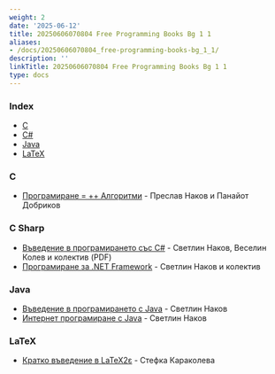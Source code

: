 ```yaml
---
weight: 2
date: '2025-06-12'
title: 20250606070804 Free Programming Books Bg 1 1
aliases:
- /docs/20250606070804_free-programming-books-bg_1_1/
description: ''
linkTitle: 20250606070804 Free Programming Books Bg 1 1
type: docs
---
```


### Index

* [C](#c)
* [C#](#c-sharp)
* [Java](#java)
* [LaTeX](#latex)


### C

* [Програмиране = ++ Алгоритми](http://www.programirane.org/2013/02/free-download-algo-book-nakov-dobrikov/) - Преслав Наков и Панайот Добриков


### C Sharp

* [Въведение в програмирането със С#](http://www.introprogramming.info/wp-content/uploads/2011/07/Intro-CSharp-Book-1.00.pdf) -  Светлин Наков, Веселин Колев и колектив (PDF)
* [Програмиране за .NET Framework](http://www.devbg.org/dotnetbook/) - Светлин Наков и колектив


### Java

* [Въведение в програмирането с Java](http://www.introprogramming.info/intro-java-book/read-online/) - Светлин Наков
* [Интернет програмиране с Java](http://www.nakov.com/books/inetjava/index.html) - Светлин Наков


### LaTeX

* [Кратко въведение в LaTeX2ε](http://www.ctan.org/tex-archive/info/lshort/bulgarian) - Стефка Караколева
